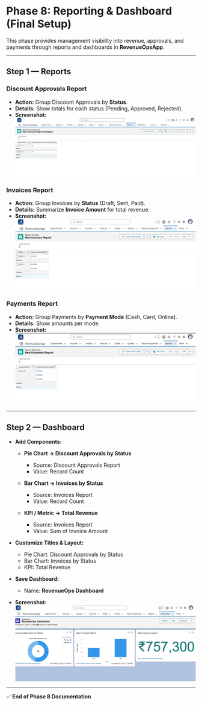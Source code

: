 # Phase 8: Reporting & Dashboard (Final Setup)  

This phase provides management visibility into revenue, approvals, and payments through reports and dashboards in **RevenueOpsApp**.  

---

## Step 1 — Reports  

### Discount Approvals Report  
- **Action:** Group Discount Approvals by **Status**.  
- **Details:** Show totals for each status (Pending, Approved, Rejected).  
- **Screenshot:**  
  ![Discount Approvals Report](./screenshots/08a_discount_report.JPG)  

### Invoices Report  
- **Action:** Group Invoices by **Status** (Draft, Sent, Paid).  
- **Details:** Summarize **Invoice Amount** for total revenue.  
- **Screenshot:**  
  ![Invoices Report](./screenshots/08b_invoice_report.JPG)  

### Payments Report  
- **Action:** Group Payments by **Payment Mode** (Cash, Card, Online).  
- **Details:** Show amounts per mode.  
- **Screenshot:**  
  ![Payments Report](./screenshots/08c_payment_report.JPG)  

---

## Step 2 — Dashboard  

- **Add Components:**  
  - **Pie Chart → Discount Approvals by Status**  
    - Source: Discount Approvals Report  
    - Value: Record Count  

  - **Bar Chart → Invoices by Status**  
    - Source: Invoices Report  
    - Value: Record Count  

  - **KPI / Metric → Total Revenue**  
    - Source: Invoices Report  
    - Value: Sum of Invoice Amount  

- **Customize Titles & Layout:**  
  - Pie Chart: Discount Approvals by Status  
  - Bar Chart: Invoices by Status  
  - KPI: Total Revenue  

- **Save Dashboard:**  
  - Name: **RevenueOps Dashboard**  
- **Screenshot:**  
  ![Dashboard Setup](./screenshots/08d_dashboard.JPG)  

---

✅ **End of Phase 8 Documentation**  
